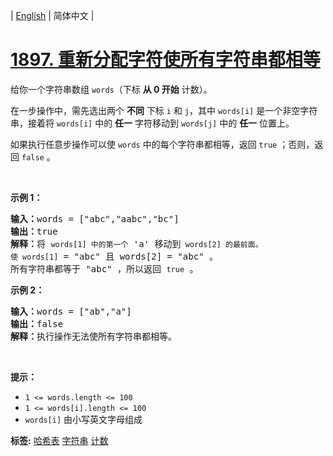 | [English](README_EN.md) | 简体中文 |

# [1897. 重新分配字符使所有字符串都相等](https://leetcode-cn.com/problems/redistribute-characters-to-make-all-strings-equal)
<p>给你一个字符串数组 <code>words</code>（下标 <strong>从 0 开始</strong> 计数）。</p>

<p>在一步操作中，需先选出两个 <strong>不同</strong> 下标 <code>i</code> 和 <code>j</code>，其中 <code>words[i]</code> 是一个非空字符串，接着将 <code>words[i]</code> 中的 <strong>任一</strong> 字符移动到 <code>words[j]</code> 中的 <strong>任一</strong> 位置上。</p>

<p>如果执行任意步操作可以使 <code>words</code> 中的每个字符串都相等，返回 <code>true</code><em> </em>；否则，返回<em> </em><code>false</code> 。</p>

<p> </p>

<p><strong>示例 1：</strong></p>

<pre><strong>输入：</strong>words = ["abc","aabc","bc"]
<strong>输出：</strong>true
<strong>解释：</strong>将 <code>words[1] 中的第一个</code> 'a' 移动到<code> words[2] 的最前面。
使 </code><code>words[1]</code> = "abc" 且 words[2] = "abc" 。
所有字符串都等于 "abc" ，所以返回 <code>true</code> 。
</pre>

<p><strong>示例 2：</strong></p>

<pre><strong>输入：</strong>words = ["ab","a"]
<strong>输出：</strong>false
<strong>解释：</strong>执行操作无法使所有字符串都相等。
</pre>

<p> </p>

<p><strong>提示：</strong></p>

<ul>
	<li><code>1 &lt;= words.length &lt;= 100</code></li>
	<li><code>1 &lt;= words[i].length &lt;= 100</code></li>
	<li><code>words[i]</code> 由小写英文字母组成</li>
</ul>

**标签:**  [哈希表](https://leetcode-cn.com/tag/hash-table) [字符串](https://leetcode-cn.com/tag/string) [计数](https://leetcode-cn.com/tag/counting) 